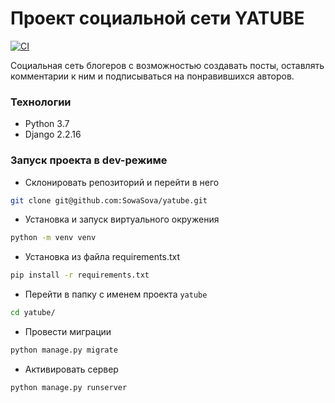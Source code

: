 # Проект социальной сети YATUBE

[![CI](https://github.com/yandex-praktikum/hw05_final/actions/workflows/python-app.yml/badge.svg?branch=master)](https://github.com/yandex-praktikum/hw05_final/actions/workflows/python-app.yml)


Социальная сеть блогеров с возможностью создавать посты, оставлять комментарии к ним и подписываться на понравившихся авторов.

### Технологии
- Python 3.7
- Django 2.2.16

### Запуск проекта в dev-режиме
- Склонировать репозиторий и перейти в него
```sh
git clone git@github.com:SowaSova/yatube.git
```
- Установка и запуск виртуального окружения
```sh
python -m venv venv
```
- Установка из файла requirements.txt
```sh
pip install -r requirements.txt
```
- Перейти в папку с именем проекта `yatube`
```sh
cd yatube/
```
- Провести миграции
```sh
python manage.py migrate
```
- Активировать сервер
```sh
python manage.py runserver
```
